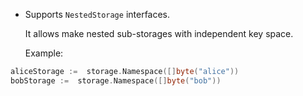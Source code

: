 * Supports `NestedStorage` interfaces.

  It allows make nested sub-storages with independent
  key space.
  
  Example:
  
```go
aliceStorage :=  storage.Namespace([]byte("alice"))
bobStorage :=  storage.Namespace([]byte("bob"))
```